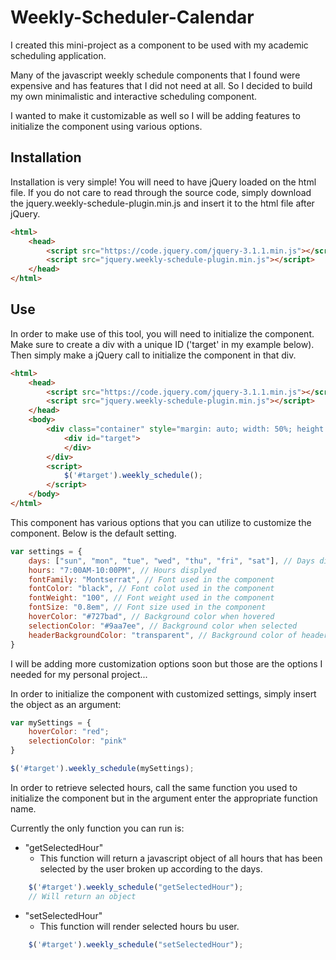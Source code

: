 # Weekly-Scheduler-Calendar

I created this mini-project as a component to be used with my academic scheduling application.

Many of the javascript weekly schedule components that I found were expensive and has features that I did not need at all. So I decided to build my own minimalistic and interactive scheduling component.

I wanted to make it customizable as well so I will be adding features to initialize the component using various options.

## Installation
Installation is very simple!
You will need to have jQuery loaded on the html file. If you do not care to read through the source code, simply download the jquery.weekly-schedule-plugin.min.js and insert it to the html file after jQuery.

```html
<html>
    <head>
        <script src="https://code.jquery.com/jquery-3.1.1.min.js"></script>
        <script src="jquery.weekly-schedule-plugin.min.js"></script>
    </head>
</html>
```

## Use
In order to make use of this tool, you will need to initialize the component.
Make sure to create a div with a unique ID ('target' in my example below). Then simply make a jQuery call to initialize the component in that div.

```html
<html>
    <head>
        <script src="https://code.jquery.com/jquery-3.1.1.min.js"></script>
        <script src="jquery.weekly-schedule-plugin.min.js"></script>
    </head>
    <body>
        <div class="container" style="margin: auto; width: 50%; height: 100%; display: flex; flex-direction: row; justify-content: center;">
            <div id="target">
            </div>
        </div>
        <script>
            $('#target').weekly_schedule();
        </script>
    </body>
</html>
```

This component has various options that you can utilize to customize the component. Below is the default setting.

```javascript
var settings = {
    days: ["sun", "mon", "tue", "wed", "thu", "fri", "sat"], // Days displayed
    hours: "7:00AM-10:00PM", // Hours displyed
    fontFamily: "Montserrat", // Font used in the component
    fontColor: "black", // Font colot used in the component
    fontWeight: "100", // Font weight used in the component
    fontSize: "0.8em", // Font size used in the component
    hoverColor: "#727bad", // Background color when hovered
    selectionColor: "#9aa7ee", // Background color when selected
    headerBackgroundColor: "transparent", // Background color of headers
}
```

I will be adding more customization options soon but those are the options I needed for my personal project...

In order to initialize the component with customized settings, simply insert the object as an argument:

```javascript
var mySettings = {
    hoverColor: "red";
    selectionColor: "pink"
}

$('#target').weekly_schedule(mySettings);
```

In order to retrieve selected hours, call the same function you used to initialize the component but in the argument enter the appropriate function name.

Currently the only function you can run is:
- "getSelectedHour"
    - This function will return a javascript object of all hours that has been selected by the user broken up according to the days.

```javascript
    $('#target').weekly_schedule("getSelectedHour");
    // Will return an object
```

- "setSelectedHour"
    - This function will render selected hours bu user.
```javascript
    $('#target').weekly_schedule("setSelectedHour");
```